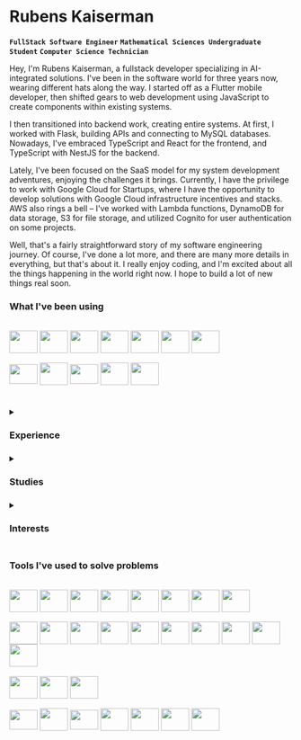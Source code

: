 # Rubens Kaiserman
**`FullStack Software Engineer`** **`Mathematical Sciences Undergraduate Student`** **`Computer Science Technician`**

Hey, I'm Rubens Kaiserman, a fullstack developer specializing in AI-integrated solutions. I've been in the software world for three years now, wearing different hats along the way. I started off as a Flutter mobile developer, then shifted gears to web development using JavaScript to create components within existing systems.

I then transitioned into backend work, creating entire systems. At first, I worked with Flask, building APIs and connecting to MySQL databases. Nowadays, I've embraced TypeScript and React for the frontend, and TypeScript with NestJS for the backend.

Lately, I've been focused on the SaaS model for my system development adventures, enjoying the challenges it brings. Currently, I have the privilege to work with Google Cloud for Startups, where I have the opportunity to develop solutions with Google Cloud infrastructure incentives and stacks. AWS also rings a bell – I've worked with Lambda functions, DynamoDB for data storage, S3 for file storage, and utilized Cognito for user authentication on some projects.

Well, that's a fairly straightforward story of my software engineering journey. Of course, I've done a lot more, and there are many more details in everything, but that's about it. I really enjoy coding, and I'm excited about all the things happening in the world right now. I hope to build a lot of new things real soon.

### What I've been using
<div style="display: inline_block"><br>
  <img align="center" height="40" width="50" src="https://cdn.jsdelivr.net/gh/devicons/devicon/icons/typescript/typescript-plain.svg" />
  <img align="center" height="40" width="50" src="https://cdn.jsdelivr.net/gh/devicons/devicon/icons/nestjs/nestjs-plain.svg" />
  <img align="center" height="40" width="50" src="https://cdn.jsdelivr.net/gh/devicons/devicon/icons/nextjs/nextjs-original.svg" />
  <img align="center" height="40" width="50" src="https://cdn.jsdelivr.net/gh/devicons/devicon/icons/react/react-original.svg" />
  <img align="center" height="40" width="50" src="https://cdn.jsdelivr.net/gh/devicons/devicon/icons/python/python-original.svg" />
  <img align="center" height="40" width="50" src="https://cdn.jsdelivr.net/gh/devicons/devicon/icons/django/django-plain.svg" />
  <img align="center" height="40" width="50" src="https://cdn.jsdelivr.net/gh/devicons/devicon/icons/mysql/mysql-original.svg" />
  <br>
  <br>
  <img align="center" height="35" width="50" src="https://cdn.jsdelivr.net/gh/devicons/devicon/icons/ubuntu/ubuntu-plain.svg" />
  <img align="center" height="40" width="50" src="https://cdn.jsdelivr.net/gh/devicons/devicon/icons/bash/bash-original.svg" />
  <img align="center" height="35" width="50" src="https://cdn.jsdelivr.net/gh/devicons/devicon/icons/git/git-original.svg" />
  <img align="center" height="40" width="50" src="https://cdn.jsdelivr.net/gh/devicons/devicon/icons/googlecloud/googlecloud-original.svg" />
  <img align="center" height="40" width="50" src="https://cdn.jsdelivr.net/gh/devicons/devicon/icons/amazonwebservices/amazonwebservices-original.svg" />
</div>

#

<details>
  <summary><h3>Experience<h3></summary>
  <ul>
    <li>FullStack Software Engineer (AWS Lambda, NestJS, MySQL, AWS Dynamo, NextJS, React, RPA with Python, Alexa Skills Kit  & More)</li>
    <li>FullStack Web Developer Freelancer (FullStack ReactJS + Express, JS)</li>
    <li>FullStack Web Developer Freelancer (Fullstack Flask + HTML, CSS, JS)</li>
    <li>Monitor de Programação IFRJ (Java + MySQL)</li>
    <li>Front End Intern (HTML, CSS, JS)</li>
    <li>Mobile Developer (Dart, Flutter + Google Firebase)</li>
  </ul>
</details>

<details>
  <summary><h3>Studies<h3></summary>
  <ul>
    <li>Bach. Mathematical Sciences (Federal University of Rio de Janeiro - UFRJ)</li>
    <li>Técnico. Informática (Federal Institute of Rio de Janeiro - IFRJ)</li>
    <li>Scientific Initiation Program on Mathematics (National Institute of Pure and Applied Mathematics - IMPA)</li>
    <li>Web Courses + Self taught stuff. Software Development and Computer Science in general</li>
  <ul>
</details>

<details>
  <summary><h3>Interests<h3></summary>
  <ul>
    <li>Artificial Inteligence</li>
    <li>Backend Development</li>
    <li>Data Science</li>
    <li>Applied Mathematics</li>
    <li>Software Architecture</li>
    <li>Physics and Astronomy</li>
    <li>A lot of other things. If you wish we could talk</li>
  </ul>
</details>

### Tools I've used to solve problems
<div style="display: inline_block"><br>
<img align="center" height="40" width="50" src="https://cdn.jsdelivr.net/gh/devicons/devicon/icons/typescript/typescript-plain.svg" />
<img align="center" height="40" width="50" src="https://cdn.jsdelivr.net/gh/devicons/devicon/icons/javascript/javascript-plain.svg" />
<img align="center" height="40" width="50" src="https://cdn.jsdelivr.net/gh/devicons/devicon/icons/python/python-original.svg" />
<img align="center" height="40" width="50" src="https://cdn.jsdelivr.net/gh/devicons/devicon/icons/dart/dart-original.svg" />
<img align="center" height="40" width="50" src="https://cdn.jsdelivr.net/gh/devicons/devicon/icons/java/java-original.svg" />
<img align="center" height="40" width="50" src="https://cdn.jsdelivr.net/gh/devicons/devicon/icons/php/php-plain.svg" />
<img align="center" height="40" width="50" src="https://cdn.jsdelivr.net/gh/devicons/devicon/icons/c/c-plain.svg" />
<img align="center" height="40" width="50" src="https://cdn.jsdelivr.net/gh/devicons/devicon/icons/cplusplus/cplusplus-plain.svg" />
<br>
<br>
  <img align="center" height="40" width="50" src="https://cdn.jsdelivr.net/gh/devicons/devicon/icons/nestjs/nestjs-plain.svg" />
  <img align="center" height="40" width="50" src="https://cdn.jsdelivr.net/gh/devicons/devicon/icons/nextjs/nextjs-original.svg" />
  <img align="center" height="40" width="50" src="https://cdn.jsdelivr.net/gh/devicons/devicon/icons/react/react-original.svg" />
  <img align="center" height="40" width="50" src="https://cdn.jsdelivr.net/gh/devicons/devicon/icons/selenium/selenium-original.svg" />
  <img align="center" height="40" width="50" src="https://cdn.jsdelivr.net/gh/devicons/devicon/icons/pandas/pandas-original.svg" />
  <img align="center" height="40" width="50" src="https://cdn.jsdelivr.net/gh/devicons/devicon/icons/django/django-plain.svg" />
  <img align="center" height="40" width="50" src="https://cdn.jsdelivr.net/gh/devicons/devicon/icons/flask/flask-original.svg" />
  <img align="center" height="40" width="50" src="https://cdn.jsdelivr.net/gh/devicons/devicon/icons/flutter/flutter-original.svg" />
  <img align="center" height="40" width="50" src="https://cdn.jsdelivr.net/gh/devicons/devicon/icons/tailwindcss/tailwindcss-plain.svg" />
  <img align="center" height="40" width="50" src="https://cdn.jsdelivr.net/gh/devicons/devicon/icons/bootstrap/bootstrap-original.svg" />
   
          
<br>
<br>
  <img align="center" height="40" width="50" src="https://cdn.jsdelivr.net/gh/devicons/devicon/icons/mysql/mysql-original.svg" />
  <img align="center" height="40" width="50" src="https://cdn.jsdelivr.net/gh/devicons/devicon/icons/postgresql/postgresql-plain.svg" />
    <img align="center" height="40" width="50" src="https://cdn.jsdelivr.net/gh/devicons/devicon/icons/firebase/firebase-plain.svg" />
  <br>
  <br>
  <img align="center" height="35" width="50" src="https://cdn.jsdelivr.net/gh/devicons/devicon/icons/ubuntu/ubuntu-plain.svg" />
  <img align="center" height="40" width="50" src="https://cdn.jsdelivr.net/gh/devicons/devicon/icons/bash/bash-original.svg" />
  <img align="center" height="35" width="50" src="https://cdn.jsdelivr.net/gh/devicons/devicon/icons/git/git-original.svg" />
  <img align="center" height="40" width="50" src="https://cdn.jsdelivr.net/gh/devicons/devicon/icons/googlecloud/googlecloud-original.svg" />
  <img align="center" height="40" width="50" src="https://cdn.jsdelivr.net/gh/devicons/devicon/icons/jupyter/jupyter-original.svg" />
  <img align="center" height="40" width="50" src="https://cdn.jsdelivr.net/gh/devicons/devicon/icons/amazonwebservices/amazonwebservices-original.svg" />
  <img align="center" height="40" width="50" src="https://cdn.jsdelivr.net/gh/devicons/devicon/icons/arduino/arduino-original.svg" />
</div>
